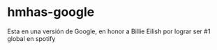 # hmhas-google
Esta en una versión de Google, en honor a Billie Eilish por lograr ser #1 global en spotify

